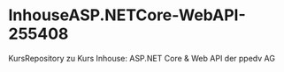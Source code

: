 # InhouseASP.NETCore-WebAPI-255408
KursRepository zu Kurs Inhouse: ASP.NET Core &amp; Web API der ppedv AG

